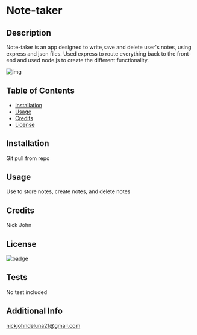 # Note-taker

## Description

Note-taker is an app designed to write,save and delete user's notes, using express and json files. Used express to route everything back to the front-end and used node.js to create the different functionality.

![img](https://user-images.githubusercontent.com/81334326/125214369-d01c2d00-e284-11eb-8ebc-af48c22b3a42.png)

## Table of Contents

- [Installation](#installation)
- [Usage](#usage)
- [Credits](#credits)
- [License](#license)

## Installation

Git pull from repo

## Usage

Use to store notes, create notes, and delete notes

## Credits

Nick John

## License

![badge](https://img.shields.io/badge/license-mit-brightgreen)

## Tests

No test included

## Additional Info

nickjohndeluna21@gmail.com
